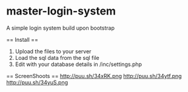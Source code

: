 master-login-system
===================

A simple login system build upon bootstrap


== Install == 
1. Upload the files to your server
2. Load the sql data from the sql file
3. Edit with your database details in /inc/settings.php


== ScreenShoots ==
http://puu.sh/34xRK.png
http://puu.sh/34ytf.png
http://puu.sh/34yuS.png
